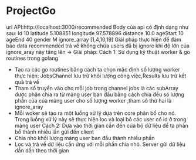 # ProjectGo
url API:http://localhost:3000/recommended
Body của api có định dạng như sau:
Id 10
latitude  5.108851
longitude 97.578896
distance  10.0
ageStart  10
ageEnd  40
gender  M
ignore_array  [1,4,10,19]
Giải pháp thực hiện để đảm bảo data recommended trả về không chứa users đã bị ignore khi độ lớn của ignore_aray này tăng lên
-> Giải pháp:
Cách 1: Sử dụng kỹ thuật worker & go routines trong golang
- Tạo ra các go routines bằng cách ta chọn mặc định số lượng worker thực hiện: JobsChannel lưu trữ khối lượng công việc,Results lưu trữ kết quả trả về
- Tham số truyền vào cho mỗi job trong channel jobs là các subArray được phân chia ra từ mảng user ban đầu bằng cách chia đều só lượng phần của của mảng user cho số lượng worker
,tham sô thứ hai là ignore_aray
- Mỗi woker sẽ tạo ra một luồng xử lý dựa trên core phân bổ cho nó. Trong luồng xứ lý này sẽ thực hiện lọc và loại bỏ các user có id ở trong mảng user
Cách 2: Dựa vào thời gian cần đến của bộ dữ liệu để ta phân bổ thành nhiều lần gửi đến client
- Chia nhỏ khối lượng mảng user ban đầu thành nhiều phần 
- Lọc và trả về dữ liệu cần ứng với mỗi phần chia nhỏ. Server gửi dữ liệu dần dần theo thời gian

